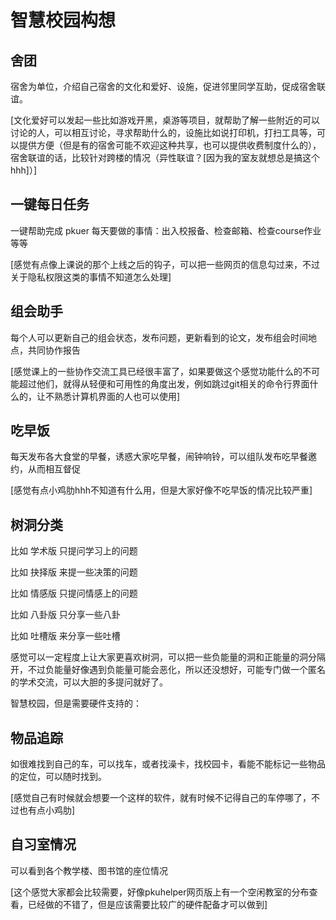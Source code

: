 # 智慧校园构想



## 舍团

宿舍为单位，介绍自己宿舍的文化和爱好、设施，促进邻里同学互助，促成宿舍联谊。

[文化爱好可以发起一些比如游戏开黑，桌游等项目，就帮助了解一些附近的可以讨论的人，可以相互讨论，寻求帮助什么的，设施比如说打印机，打扫工具等，可以提供方便（但是有的宿舍可能不欢迎这种共享，也可以提供收费制度什么的），宿舍联谊的话，比较针对跨楼的情况（异性联谊？[因为我的室友就想总是搞这个hhh]）]





## 一键每日任务

一键帮助完成 pkuer 每天要做的事情：出入校报备、检查邮箱、检查course作业等等

[感觉有点像上课说的那个上线之后的钩子，可以把一些网页的信息勾过来，不过关于隐私权限这类的事情不知道怎么处理]





## 组会助手

每个人可以更新自己的组会状态，发布问题，更新看到的论文，发布组会时间地点，共同协作报告

[感觉课上的一些协作交流工具已经很丰富了，如果要做这个感觉功能什么的不可能超过他们，就得从轻便和可用性的角度出发，例如跳过git相关的命令行界面什么的，让不熟悉计算机界面的人也可以使用]





## 吃早饭

每天发布各大食堂的早餐，诱惑大家吃早餐，闹钟响铃，可以组队发布吃早餐邀约，从而相互督促

[感觉有点小鸡肋hhh不知道有什么用，但是大家好像不吃早饭的情况比较严重]





## 树洞分类

比如 学术版 只提问学习上的问题

比如 抉择版 来提一些决策的问题

比如 情感版 只提问情感上的问题

比如 八卦版 只分享一些八卦

比如 吐槽版 来分享一些吐槽

感觉可以一定程度上让大家更喜欢树洞，可以把一些负能量的洞和正能量的洞分隔开，不过负能量好像遇到负能量可能会恶化，所以还没想好，可能专门做一个匿名的学术交流，可以大胆的多提问就好了。





智慧校园，但是需要硬件支持的：

## 物品追踪

如很难找到自己的车，可以找车，或者找澡卡，找校园卡，看能不能标记一些物品的定位，可以随时找到。

[感觉自己有时候就会想要一个这样的软件，就有时候不记得自己的车停哪了，不过也有点小鸡肋]





## 自习室情况

可以看到各个教学楼、图书馆的座位情况

[这个感觉大家都会比较需要，好像pkuhelper网页版上有一个空闲教室的分布查看，已经做的不错了，但是应该需要比较广的硬件配备才可以做到]